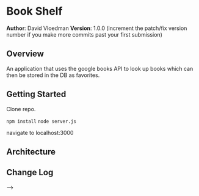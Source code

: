 # Book Shelf

**Author**: David Vloedman
**Version**: 1.0.0 (increment the patch/fix version number if you make more commits past your first submission)

## Overview
An application that uses the google books API to look up books which can then be stored in the DB as favorites.

## Getting Started
Clone repo.

`npm install`
`node server.js`

navigate to localhost:3000


## Architecture
<!-- Provide a detailed description of the application design. What technologies (languages, libraries, etc) you're using, and any other relevant design information. -->

## Change Log
<!-- Use this area to document the iterative changes made to your application as each feature is successfully implemented. Use time stamps. Here's an examples:

01-01-2001 4:59pm - Application now has a fully-functional express server, with GET and POST routes for the book resource.

## Credits and Collaborations
<!-- Give credit (and a link) to other people or resources that helped you build this application. -->
-->
